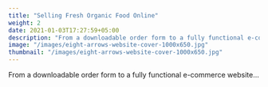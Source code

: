 ```yaml
---
title: "Selling Fresh Organic Food Online"
weight: 2
date: 2021-01-03T17:27:59+05:00
description: "From a downloadable order form to a fully functional e-commerce website..."
image: "/images/eight-arrows-website-cover-1000x650.jpg"
thumbnail: "/images/eight-arrows-website-cover-1000x650.jpg"
---
```


From a downloadable order form to a fully functional e-commerce website...